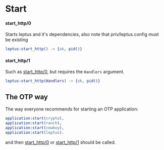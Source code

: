 # Start

#### start_http/0

Starts leptus and it's dependencies, also note that priv/leptus.config must be existing

```erlang
leptus:start_http() -> {ok, pid()}
```

#### start_http/1

Such as [start_http/0](#start_http0), but requires the `Handlers` argument.

```erlang
leptus:start_http(Handlers) -> {ok, pid()}
```

## The OTP way

The way everyone recommends for starting an OTP application:
```erlang
application:start(crypto),
application:start(ranch),
application:start(cowboy),
application:start(leptus).
```
and then [start_http/0](#start_http0) or [start_http/1](#start_http1) should be called.
